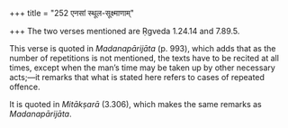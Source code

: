 +++
title = "252 एनसां स्थूल-सूक्ष्माणाम्"

+++
The two verses mentioned are Ṛgveda 1.24.14 and 7.89.5.

This verse is quoted in *Madanapārijāta* (p. 993), which adds that as
the number of repetitions is not mentioned, the texts have to be recited
at all times, except when the man’s time may be taken up by other
necessary acts;—it remarks that what is stated here refers to cases of
repeated offence.

It is quoted in *Mitākṣarā* (3.306), which makes the same remarks as
*Madanapārijāta*.

